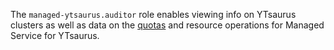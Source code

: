 The `managed-ytsaurus.auditor` role enables viewing info on YTsaurus clusters as well as data on the [quotas](../../managed-ytsaurus/concepts/limits.md#quotas) and resource operations for Managed Service for YTsaurus.
